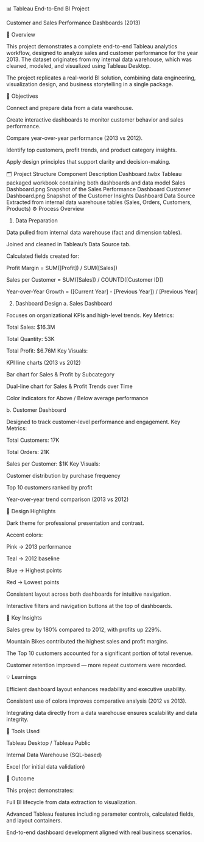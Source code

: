 📊 Tableau End-to-End BI Project

Customer and Sales Performance Dashboards (2013)

🧩 Overview

This project demonstrates a complete end-to-end Tableau analytics workflow, designed to analyze sales and customer performance for the year 2013.
The dataset originates from my internal data warehouse, which was cleaned, modeled, and visualized using Tableau Desktop.

The project replicates a real-world BI solution, combining data engineering, visualization design, and business storytelling in a single package.

🎯 Objectives

Connect and prepare data from a data warehouse.

Create interactive dashboards to monitor customer behavior and sales performance.

Compare year-over-year performance (2013 vs 2012).

Identify top customers, profit trends, and product category insights.

Apply design principles that support clarity and decision-making.

🗂️ Project Structure
Component	Description
Dashboard.twbx	Tableau packaged workbook containing both dashboards and data model
Sales Dashboard.png	Snapshot of the Sales Performance Dashboard
Customer Dashboard.png	Snapshot of the Customer Insights Dashboard
Data Source	Extracted from internal data warehouse tables (Sales, Orders, Customers, Products)
⚙️ Process Overview
1. Data Preparation

Data pulled from internal data warehouse (fact and dimension tables).

Joined and cleaned in Tableau’s Data Source tab.

Calculated fields created for:

Profit Margin = SUM([Profit]) / SUM([Sales])

Sales per Customer = SUM([Sales]) / COUNTD([Customer ID])

Year-over-Year Growth = ([Current Year] - [Previous Year]) / [Previous Year]

2. Dashboard Design
a. Sales Dashboard

Focuses on organizational KPIs and high-level trends.
Key Metrics:

Total Sales: $16.3M

Total Quantity: 53K

Total Profit: $6.76M
Key Visuals:

KPI line charts (2013 vs 2012)

Bar chart for Sales & Profit by Subcategory

Dual-line chart for Sales & Profit Trends over Time

Color indicators for Above / Below average performance

b. Customer Dashboard

Designed to track customer-level performance and engagement.
Key Metrics:

Total Customers: 17K

Total Orders: 21K

Sales per Customer: $1K
Key Visuals:

Customer distribution by purchase frequency

Top 10 customers ranked by profit

Year-over-year trend comparison (2013 vs 2012)

🎨 Design Highlights

Dark theme for professional presentation and contrast.

Accent colors:

Pink → 2013 performance

Teal → 2012 baseline

Blue → Highest points

Red → Lowest points

Consistent layout across both dashboards for intuitive navigation.

Interactive filters and navigation buttons at the top of dashboards.

🧠 Key Insights

Sales grew by 180% compared to 2012, with profits up 229%.

Mountain Bikes contributed the highest sales and profit margins.

The Top 10 customers accounted for a significant portion of total revenue.

Customer retention improved — more repeat customers were recorded.

💡 Learnings

Efficient dashboard layout enhances readability and executive usability.

Consistent use of colors improves comparative analysis (2012 vs 2013).

Integrating data directly from a data warehouse ensures scalability and data integrity.

🧰 Tools Used

Tableau Desktop / Tableau Public

Internal Data Warehouse (SQL-based)

Excel (for initial data validation)

🚀 Outcome

This project demonstrates:

Full BI lifecycle from data extraction to visualization.

Advanced Tableau features including parameter controls, calculated fields, and layout containers.

End-to-end dashboard development aligned with real business scenarios.